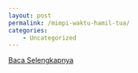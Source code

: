 ```yaml
---
layout: post
permalink: /mimpi-waktu-hamil-tua/
categories:
    - Uncategorized
---
```


[Baca Selengkapnya](/02)